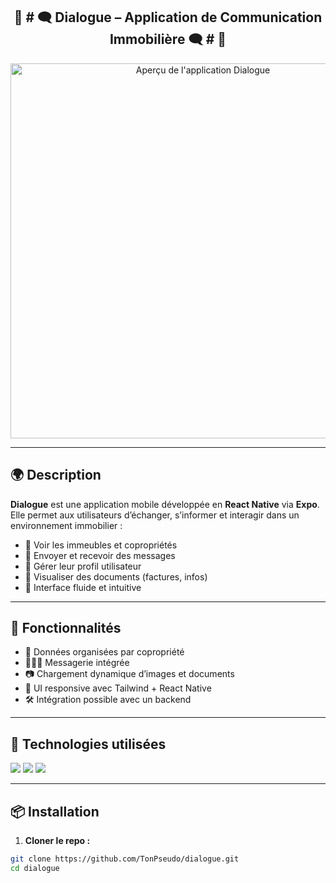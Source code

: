 <div align="center">
  <h2>📱 # 🗨️ Dialogue – Application de Communication Immobilière 🗨️ # 📱</h2>
  <img src="./dialogue/assets/splash.png" alt="Aperçu de l'application Dialogue" width="600"/>
</div>

---

## 🌍 Description

**Dialogue** est une application mobile développée en **React Native** via **Expo**.  
Elle permet aux utilisateurs d’échanger, s’informer et interagir dans un environnement immobilier :

- 🏢 Voir les immeubles et copropriétés
- 📨 Envoyer et recevoir des messages
- 👤 Gérer leur profil utilisateur
- 🧾 Visualiser des documents (factures, infos)
- 📲 Interface fluide et intuitive

---

## 🚀 Fonctionnalités

- 📂 Données organisées par copropriété
- 🧑‍🤝‍🧑 Messagerie intégrée
- 📷 Chargement dynamique d’images et documents
- 🎨 UI responsive avec Tailwind + React Native
- 🛠️ Intégration possible avec un backend

---

## 🧰 Technologies utilisées

<img src="https://img.shields.io/badge/React_Native-20232A?style=for-the-badge&logo=react&logoColor=61DAFB" />
<img src="https://img.shields.io/badge/Expo-000020?style=for-the-badge&logo=expo&logoColor=white" />
<img src="https://img.shields.io/badge/Tailwind_CSS-38B2AC?style=for-the-badge&logo=tailwind-css&logoColor=white" />

---

## 📦 Installation

1. **Cloner le repo :**
```bash
git clone https://github.com/TonPseudo/dialogue.git
cd dialogue

